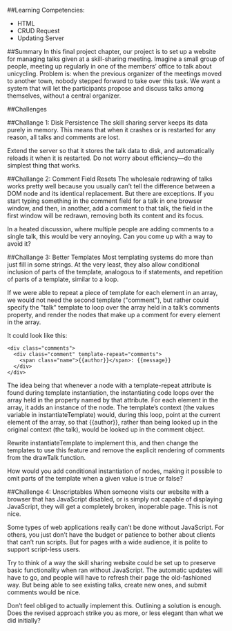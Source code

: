 ##Learning Competencies:
* HTML
* CRUD Request
* Updating Server


##Summary
In this final project chapter, our project is to set up a website for managing talks given at a skill-sharing meeting. Imagine a small group of people, meeting up regularly in one of the members’ office to talk about unicycling. Problem is: when the previous organizer of the meetings moved to another town, nobody stepped forward to take over this task. We want a system that will let the participants propose and discuss talks among themselves, without a central organizer.

##Challenges

##Challange 1: Disk Persistence
The skill sharing server keeps its data purely in memory. This means that when it crashes or is restarted for any reason, all talks and comments are lost.

Extend the server so that it stores the talk data to disk, and automatically reloads it when it is restarted. Do not worry about efficiency—do the simplest thing that works.

##Challange 2: Comment Field Resets
The wholesale redrawing of talks works pretty well because you usually can’t tell the difference between a DOM node and its identical replacement. But there are exceptions. If you start typing something in the comment field for a talk in one browser window, and then, in another, add a comment to that talk, the field in the first window will be redrawn, removing both its content and its focus.

In a heated discussion, where multiple people are adding comments to a single talk, this would be very annoying. Can you come up with a way to avoid it?

##Challange 3: Better Templates
Most templating systems do more than just fill in some strings. At the very least, they also allow conditional inclusion of parts of the template, analogous to if statements, and repetition of parts of a template, similar to a loop.

If we were able to repeat a piece of template for each element in an array, we would not need the second template ("comment"), but rather could specify the "talk" template to loop over the array held in a talk’s comments property, and render the nodes that make up a comment for every element in the array.

It could look like this:

```
<div class="comments">
  <div class="comment" template-repeat="comments">
    <span class="name">{{author}}</span>: {{message}}
  </div>
</div>
```

The idea being that whenever a node with a template-repeat attribute is found during template instantiation, the instantiating code loops over the array held in the property named by that attribute. For each element in the array, it adds an instance of the node. The template’s context (the values variable in instantiateTemplate) would, during this loop, point at the current element of the array, so that {{author}}, rather than being looked up in the original context (the talk), would be looked up in the comment object.

Rewrite instantiateTemplate to implement this, and then change the templates to use this feature and remove the explicit rendering of comments from the drawTalk function.

How would you add conditional instantiation of nodes, making it possible to omit parts of the template when a given value is true or false?

##Challenge 4: Unscriptables
When someone visits our website with a browser that has JavaScript disabled, or is simply not capable of displaying JavaScript, they will get a completely broken, inoperable page. This is not nice.

Some types of web applications really can’t be done without JavaScript. For others, you just don’t have the budget or patience to bother about clients that can’t run scripts. But for pages with a wide audience, it is polite to support script-less users.

Try to think of a way the skill sharing website could be set up to preserve basic functionality when ran without JavaScript. The automatic updates will have to go, and people will have to refresh their page the old-fashioned way. But being able to see existing talks, create new ones, and submit comments would be nice.

Don’t feel obliged to actually implement this. Outlining a solution is enough. Does the revised approach strike you as more, or less elegant than what we did initially?
